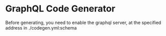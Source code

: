 # GraphQL Code Generator

Before generating, you need to enable the graphql server, at the specified address in ./codegen.yml:schema